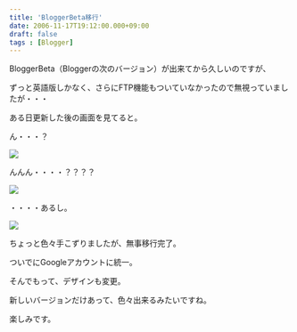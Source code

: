 ```yaml
---
title: 'BloggerBeta移行'
date: 2006-11-17T19:12:00.000+09:00
draft: false
tags : [Blogger]
---
```


BloggerBeta（Bloggerの次のバージョン）が出来てから久しいのですが、

ずっと英語版しかなく、さらにFTP機能もついていなかったので無視っていましたが・・・

ある日更新した後の画面を見てると。

ん・・・？

![](http://docs.google.com/File?id=dhr8vrth_33g6f6pd)

んんん・・・・？？？？

![](http://docs.google.com/File?id=dhr8vrth_30csx47h)

・・・・あるし。

![](http://docs.google.com/File?id=dhr8vrth_31gwk28v)

ちょっと色々手こずりましたが、無事移行完了。

ついでにGoogleアカウントに統一。

そんでもって、デザインも変更。

新しいバージョンだけあって、色々出来るみたいですね。

楽しみです。